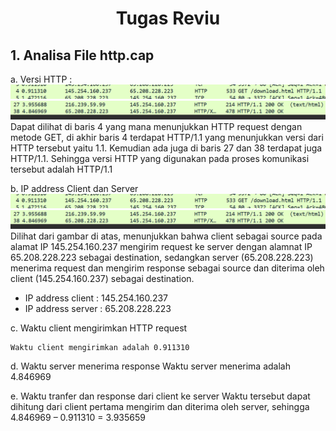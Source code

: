 <h1 align = center>
    Tugas Reviu
</h1>

<h2>
1.	Analisa File http.cap
</h2>

a. Versi HTTP :<br>
    ![Gambar_1](img/versi-http)<br>
    ![Gambar_1](img/versi-http-2)<br>
  	Dapat dilihat di baris 4 yang mana menunjukkan HTTP request dengan metode GET, di akhir baris 4 terdapat HTTP/1.1 yang menunjukkan versi dari HTTP tersebut yaitu 1.1. Kemudian ada juga di baris 27 dan 38 terdapat juga HTTP/1.1. Sehingga versi HTTP yang digunakan pada proses komunikasi tersebut adalah HTTP/1.1
   
b. IP address Client dan Server<br>
![Gambar_1](img/versi-http)<br>
![Gambar_1](img/versi-http-2)<br>
Dilihat dari gambar di atas, menunjukkan bahwa client sebagai source pada alamat IP 145.254.160.237 mengirim request ke server dengan alamnat IP 65.208.228.223 sebagai destination, sedangkan server (65.208.228.223) menerima request dan mengirim response sebagai source dan diterima oleh client (145.254.160.237) sebagai destination.
- IP address client : 145.254.160.237
- IP address server : 65.208.228.223
  	
c. Waktu client mengirimkan HTTP request

    Waktu client mengirimkan adalah 0.911310
  	
d. Waktu server menerima response
    Waktu server menerima adalah 4.846969
  
e. Waktu tranfer dan response dari client ke server
    Waktu tersebut dapat dihitung dari client pertama mengirim dan diterima oleh server, sehingga
    4.846969 – 0.911310 = 3.935659
